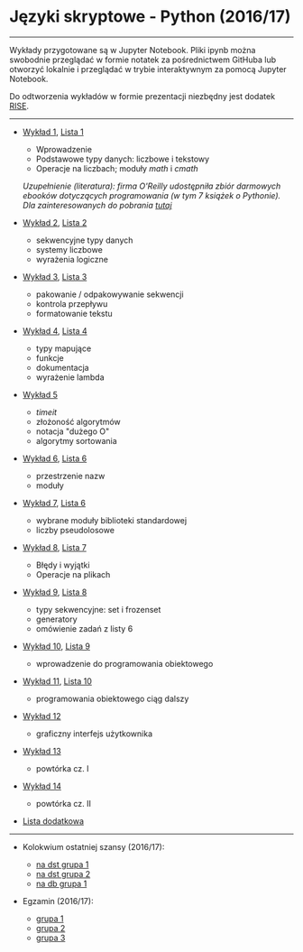 # Języki skryptowe - Python (2016/17)

---

Wykłady przygotowane są w Jupyter Notebook. Pliki ipynb można swobodnie przeglądać w formie notatek za pośrednictwem GitHuba lub otworzyć lokalnie i przeglądać w trybie interaktywnym za pomocą Jupyter Notebook.

Do odtworzenia wykładów w formie prezentacji niezbędny jest dodatek [RISE](https://github.com/damianavila/RISE).

---

*  [Wykład 1](docs/wyklady/js-python_w01.ipynb), [Lista 1](docs/listy/js-python_l01.md)

    * Wprowadzenie
    * Podstawowe typy danych: liczbowe i tekstowy
    * Operacje na liczbach; moduły *math* i *cmath*

    *Uzupełnienie (literatura): firma O'Reilly udostępniła zbiór darmowych ebooków
    dotyczących programowania (w tym 7 książek o Pythonie). Dla zainteresowanych do pobrania [tutaj](http://www.oreilly.com/programming/free/)*

* [Wykład 2](docs/wyklady/js-python_w02.ipynb), [Lista 2](docs/listy/js-python_l02.md)

    * sekwencyjne typy danych
    * systemy liczbowe
    * wyrażenia logiczne

* [Wykład 3](docs/wyklady/js-python_w03.ipynb),  [Lista 3](docs/listy/js-python_l03.md)

    * pakowanie / odpakowywanie sekwencji
    * kontrola przepływu
    * formatowanie tekstu

* [Wykład 4](docs/wyklady/js-python_w04.ipynb), [Lista 4](docs/listy/js-python_l04.md)

    * typy mapujące
    * funkcje
    * dokumentacja
    * wyrażenie lambda

*  [Wykład 5](docs/wyklady/js-python_w05.ipynb)

    * *timeit*
    * złożoność algorytmów
    * notacja "dużego O"
    * algorytmy sortowania

* [Wykład 6](docs/wyklady/js-python_w06.ipynb),  [Lista 6](docs/listy/js-python_l05.md)

    * przestrzenie nazw
    * moduły

*  [Wykład 7](docs/wyklady/js-python_w07.ipynb), [Lista 6](docs/listy/js-python_l06.md)

    * wybrane moduły biblioteki standardowej
    * liczby pseudolosowe

* [Wykład 8](docs/wyklady/js-python_w08.ipynb), [Lista 7](docs/listy/js-python_l07.md)

    * Błędy i wyjątki
    * Operacje na plikach

* [Wykład 9](docs/wyklady/js-python_w09.ipynb),  [Lista 8](docs/listy/js-python_l08.md)

    * typy sekwencyjne: set i frozenset
    * generatory
    * omówienie zadań z listy 6

*  [Wykład 10](docs/wyklady/js-python_w10.ipynb), [Lista 9](docs/listy/js-python_l09.md)

    * wprowadzenie do programowania obiektowego

* [Wykład 11](docs/wyklady/js-python_w11.ipynb), [Lista 10](docs/listy/js-python_l10.md)

    * programowania obiektowego ciąg dalszy

* [Wykład 12](docs/wyklady/js-python_w12.ipynb)

    * graficzny interfejs użytkownika

* [Wykład 13](http://tomaszgolan.github.io/reveal_talks/html/js-python_w13.html)
    * powtórka cz. I

* [Wykład 14](http://tomaszgolan.github.io/reveal_talks/html/js-python_w14.html)
    * powtórka cz. II

* [Lista dodatkowa](docs/listy/js-python_l11.md)

---

* Kolokwium ostatniej szansy (2016/17):

	* [na dst grupa 1](docs/egzaminy/2016_kolona3_01.md)
	* [na dst grupa 2](docs/egzaminy/2016_kolona3_02.md)
	* [na db grupa 1](docs/egzaminy/2016_kolona4_01.md)

* Egzamin (2016/17):

	* [grupa 1](docs/egzaminy/2016_egz_01.md)
	* [grupa 2](docs/egzaminy/2016_egz_02.md)
	* [grupa 3](docs/egzaminy/2016_egz_03.md)